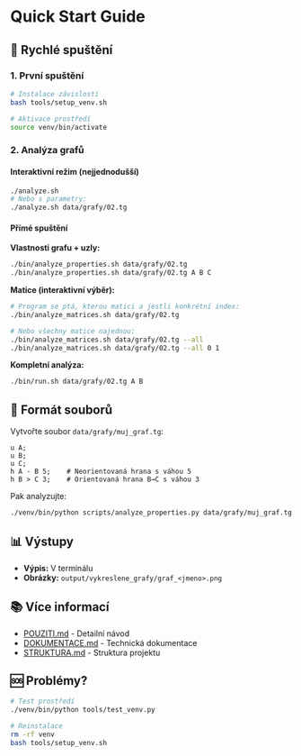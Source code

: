 # Quick Start Guide

## 🚀 Rychlé spuštění

### 1. První spuštění
```bash
# Instalace závislostí
bash tools/setup_venv.sh

# Aktivace prostředí
source venv/bin/activate
```

### 2. Analýza grafů

#### Interaktivní režim (nejjednodušší)
```bash
./analyze.sh
# Nebo s parametry:
./analyze.sh data/grafy/02.tg
```

#### Přímé spuštění

**Vlastnosti grafu + uzly:**
```bash
./bin/analyze_properties.sh data/grafy/02.tg
./bin/analyze_properties.sh data/grafy/02.tg A B C
```

**Matice (interaktivní výběr):**
```bash
# Program se ptá, kterou matici a jestli konkrétní index:
./bin/analyze_matrices.sh data/grafy/02.tg

# Nebo všechny matice najednou:
./bin/analyze_matrices.sh data/grafy/02.tg --all
./bin/analyze_matrices.sh data/grafy/02.tg --all 0 1
```

**Kompletní analýza:**
```bash
./bin/run.sh data/grafy/02.tg A B
```

## 📝 Formát souborů

Vytvořte soubor `data/grafy/muj_graf.tg`:
```
u A;
u B;
u C;
h A - B 5;    # Neorientovaná hrana s váhou 5
h B > C 3;    # Orientovaná hrana B→C s váhou 3
```

Pak analyzujte:
```bash
./venv/bin/python scripts/analyze_properties.py data/grafy/muj_graf.tg A B
```

## 📊 Výstupy

- **Výpis:** V terminálu
- **Obrázky:** `output/vykreslene_grafy/graf_<jmeno>.png`

## 📚 Více informací

- [POUZITI.md](docs/POUZITI.md) - Detailní návod
- [DOKUMENTACE.md](docs/DOKUMENTACE.md) - Technická dokumentace
- [STRUKTURA.md](docs/STRUKTURA.md) - Struktura projektu

## 🆘 Problémy?

```bash
# Test prostředí
./venv/bin/python tools/test_venv.py

# Reinstalace
rm -rf venv
bash tools/setup_venv.sh
```

